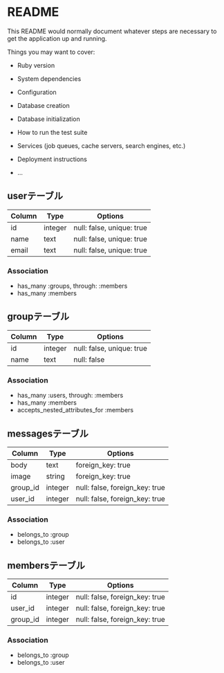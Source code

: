 # README

This README would normally document whatever steps are necessary to get the
application up and running.

Things you may want to cover:

* Ruby version

* System dependencies

* Configuration

* Database creation

* Database initialization

* How to run the test suite

* Services (job queues, cache servers, search engines, etc.)

* Deployment instructions

* ...

## userテーブル

|Column|Type|Options|
|------|----|-------|
|id|integer|null: false, unique: true|
|name|text|null: false, unique: true|
|email|text|null: false, unique: true|

### Association
- has_many :groups, through: :members
- has_many :members

## groupテーブル

|Column|Type|Options|
|------|----|-------|
|id|integer|null: false, unique: true|
|name|text|null: false|

### Association
- has_many :users, through: :members
- has_many :members
- accepts_nested_attributes_for :members

## messagesテーブル

|Column|Type|Options|
|------|----|-------|
|body|text|foreign_key: true|
|image|string|foreign_key: true|
|group_id|integer|null: false, foreign_key: true|
|user_id|integer|null: false, foreign_key: true|

### Association
- belongs_to :group
- belongs_to :user

## membersテーブル

|Column|Type|Options|
|------|----|-------|
|id|integer|null: false, foreign_key: true|
|user_id|integer|null: false, foreign_key: true|
|group_id|integer|null: false, foreign_key: true|

### Association
- belongs_to :group
- belongs_to :user
